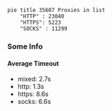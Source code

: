 
```mermaid
pie title 35607 Proxies in list
    "HTTP" : 23040
    "HTTPS": 5223
    "SOCKS" : 11299
```

### Some Info
#### Average Timeout

- mixed: 2.7s
- http: 1.3s
- https: 8.6s
- socks: 6.6s